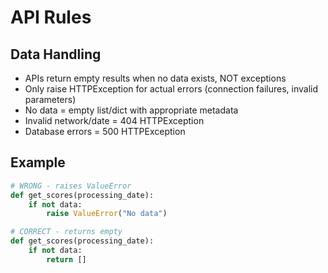 # API Rules

## Data Handling
- APIs return empty results when no data exists, NOT exceptions
- Only raise HTTPException for actual errors (connection failures, invalid parameters)
- No data = empty list/dict with appropriate metadata
- Invalid network/date = 404 HTTPException
- Database errors = 500 HTTPException

## Example
```python
# WRONG - raises ValueError
def get_scores(processing_date):
    if not data:
        raise ValueError("No data")

# CORRECT - returns empty
def get_scores(processing_date):
    if not data:
        return []